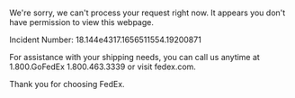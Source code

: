  	


 	

We're sorry, we can't process your request right now. It appears you don't have permission to view this webpage.


Incident Number: 18.144e4317.1656511554.19200871





For assistance with your shipping needs, you can call us anytime at 1.800.GoFedEx 1.800.463.3339 or visit fedex.com.




Thank you for choosing FedEx.